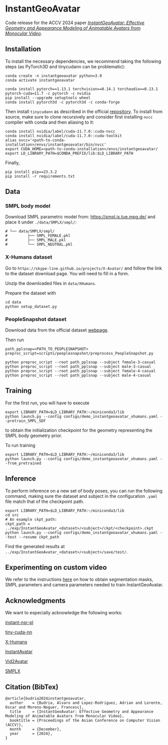 # InstantGeoAvatar

Code release for the ACCV 2024 paper [_InstantGeoAvatar: Effective Geometry and Appearance Modeling of Animatable Avatars from Monocular Video_]().

## Installation
To install the necessary dependencies, we recommend taking the following steps (as PyTorch3D and tinycudann can be problematic):

```
conda create -n instantgeoavatar python=3.9
conda activate instantgeoavatar
```

```
conda install pytorch==1.13.1 torchvision==0.14.1 torchaudio==0.13.1 pytorch-cuda=11.7 -c pytorch -c nvidia
pip install --upgrade setuptools wheel
conda install pytorch3d -c pytorch3d -c conda-forge
```


Then install `tinycudann` as described in the official [repository](https://github.com/NVlabs/tiny-cuda-nn.git).
To install from source, make sure to clone recursively and consider first installing `nvcc` compiler with conda and then aliasing to it:

```
conda install nvidia/label/cuda-11.7.0::cuda-nvcc
conda install nvidia/label/cuda-11.7.0::cuda-toolkit
alias nvcc='<path-to-conda-installation>/envs/instantgeoavatar/bin/nvcc'
export CUDA_HOME=<path-to-conda-installation>/envs/instantgeoavatar/
export LD_LIBRARY_PATH=$CONDA_PREFIX/lib:$LD_LIBRARY_PATH
```

Finally,
```
pip install pip==23.3.2
pip install -r requirements.txt
```



## Data

### SMPL body model

Download SMPL parametric model from: https://smpl.is.tue.mpg.de/ and place it under `./data/SMPLX/smpl/`:
```
# └── data/SMPLX/smpl/
#         ├── SMPL_FEMALE.pkl
#         ├── SMPL_MALE.pkl
#         └── SMPL_NEUTRAL.pkl
```


### X-Humans dataset

Go to `https://skype-line.github.io/projects/X-Avatar/` and follow the link to the dataset download page. You will need to fill in a form.

Unzip the downloaded files in `data/XHumans`.

Prepare the dataset with

```
cd data
python setup_dataset.py
```


### PeopleSnapshot dataset

Download data from the official dataset [webpage](https://graphics.tu-bs.de/people-snapshot).

Then run
```
path_pplsnap=<PATH_TO_PEOPLESNAPSHOT>
preproc_script=scripts/peoplesnapshot/preprocess_PeopleSnapshot.py

python preproc_script --root path_pplsnap --subject female-3-casual
python preproc_script --root path_pplsnap --subject male-3-casual
python preproc_script --root path_pplsnap --subject female-4-casual
python preproc_script --root path_pplsnap --subject male-4-casual
```



## Training

For the first run, you will have to execute
```
export LIBRARY_PATH=$LD_LIBRARY_PATH:~/miniconda3/lib
python launch.py --config configs/demo_instantgeoavatar_xhumans.yaml --pretrain_SMPL_SDF
```
to obtain the initialization checkpoint for the geometry representing the SMPL body geometry prior.


To run training
```
export LIBRARY_PATH=$LD_LIBRARY_PATH:~/miniconda3/lib
python launch.py --config configs/demo_instantgeoavatar_xhumans.yaml --from_pretrained
```



## Inference

To perform inference on a new set of body poses, you can run the following command, making sure the dataset and subject in the configuration `.yaml` file match that of the checkpoint path.

```
export LIBRARY_PATH=$LD_LIBRARY_PATH:~/miniconda3/lib
cd src
# An example ckpt_path:
ckpt_path = ../exp/InstantGeoAvatar_<dataset>/<subject>/ckpt/<checkpoint>.ckpt
python launch.py --config configs/demo_instantgeoavatar_xhumans.yaml --test --resume ckpt_path
```

Find the generated results at `../exp/InstantGeoAvatar_<dataset>/<subject>/save/test/`.



## Experimenting on custom video

We refer to the instructions [here](https://github.com/tijiang13/InstantAvatar/tree/master?tab=readme-ov-file#play-with-your-own-video) on how to obtain segmentation masks, SMPL parameters and camera parameters needed to train InstantGeoAvatar.



## Acknowledgments

We want to especially acknowledge the following works:

[instant-nsr-pl](https://github.com/bennyguo/instant-nsr-pl)

[tiny-cuda-nn](https://github.com/NVlabs/tiny-cuda-nn)

[X-Humans](https://skype-line.github.io/projects/X-Avatar/)

[InstantAvatar](https://github.com/tijiang13/InstantAvatar/)

[Vid2Avatar](https://github.com/MoyGcc/vid2avatar)

[SMPLX](https://github.com/vchoutas/smplx)



## Citation (BibTex)

```
@article{budria2024instantgeoavatar,
  author    = {Budria, Alvaro and Lopez-Rodriguez, Adrian and Lorente, Oscar and Moreno-Noguer, Francesc},
  title     = {InstantGeoAvatar: Effective Geometry and Appearance Modeling of Animatable Avatars from Monocular Video},
  booktitle = {Proceedings of the Asian Conference on Computer Vision (ACCV)},
  month     = {December},
  year      = {2024},
}
```